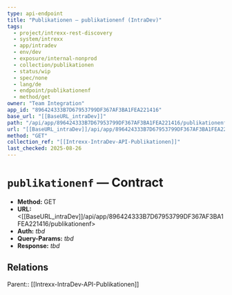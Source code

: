```yaml
---
type: api-endpoint
title: "Publikationen — publikationenf (IntraDev)"
tags:
  - project/intrexx-rest-discovery
  - system/intrexx
  - app/intradev
  - env/dev
  - exposure/internal-nonprod
  - collection/publikationen
  - status/wip
  - spec/none
  - lang/de
  - endpoint/publikationenf
  - method/get
owner: "Team Integration"
app_id: "896424333B7D67953799DF367AF3BA1FEA221416"
base_url: "[[BaseURL_intraDev]]"
path: "/api/app/896424333B7D67953799DF367AF3BA1FEA221416/publikationenf"
url: "[[BaseURL_intraDev]]/api/app/896424333B7D67953799DF367AF3BA1FEA221416/publikationenf"
method: "GET"
collection_ref: "[[Intrexx-IntraDev-API-Publikationen]]"
last_checked: 2025-08-26
---
```


# `publikationenf` — Contract
- **Method:** GET  
- **URL:** <[[BaseURL_intraDev]]/api/app/896424333B7D67953799DF367AF3BA1FEA221416/publikationenf>  
- **Auth:** _tbd_  
- **Query-Params:** _tbd_  
- **Response:** _tbd_

## Relations
Parent:: [[Intrexx-IntraDev-API-Publikationen]]
